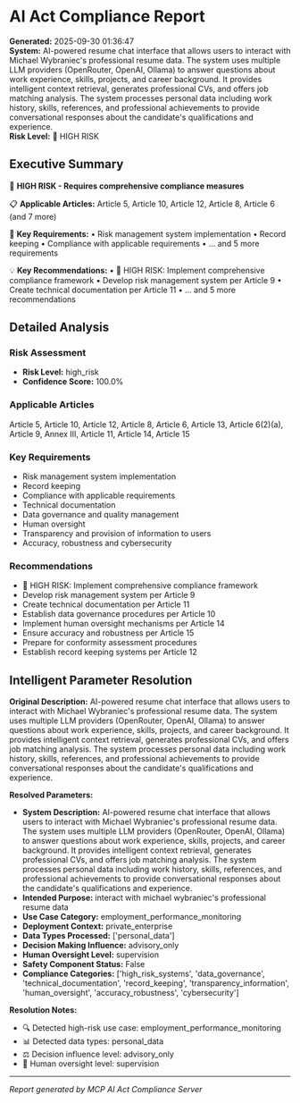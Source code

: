 # AI Act Compliance Report

**Generated:** 2025-09-30 01:36:47  
**System:** AI-powered resume chat interface that allows users to interact with Michael Wybraniec's professional resume data. The system uses multiple LLM providers (OpenRouter, OpenAI, Ollama) to answer questions about work experience, skills, projects, and career background. It provides intelligent context retrieval, generates professional CVs, and offers job matching analysis. The system processes personal data including work history, skills, references, and professional achievements to provide conversational responses about the candidate's qualifications and experience.  
**Risk Level:** 🔴 HIGH RISK

## Executive Summary

🔴 **HIGH RISK - Requires comprehensive compliance measures**

📋 **Applicable Articles:** Article 5, Article 10, Article 12, Article 8, Article 6 (and 7 more)

📝 **Key Requirements:**
• Risk management system implementation
• Record keeping
• Compliance with applicable requirements
• ... and 5 more requirements

💡 **Key Recommendations:**
• 🔴 HIGH RISK: Implement comprehensive compliance framework
• Develop risk management system per Article 9
• Create technical documentation per Article 11
• ... and 5 more recommendations



## Detailed Analysis

### Risk Assessment
- **Risk Level:** high_risk
- **Confidence Score:** 100.0%

### Applicable Articles
Article 5, Article 10, Article 12, Article 8, Article 6, Article 13, Article 6(2)(a), Article 9, Annex III, Article 11, Article 14, Article 15

### Key Requirements
- Risk management system implementation
- Record keeping
- Compliance with applicable requirements
- Technical documentation
- Data governance and quality management
- Human oversight
- Transparency and provision of information to users
- Accuracy, robustness and cybersecurity

### Recommendations
- 🔴 HIGH RISK: Implement comprehensive compliance framework
- Develop risk management system per Article 9
- Create technical documentation per Article 11
- Establish data governance procedures per Article 10
- Implement human oversight mechanisms per Article 14
- Ensure accuracy and robustness per Article 15
- Prepare for conformity assessment procedures
- Establish record keeping systems per Article 12

## Intelligent Parameter Resolution

**Original Description:** AI-powered resume chat interface that allows users to interact with Michael Wybraniec's professional resume data. The system uses multiple LLM providers (OpenRouter, OpenAI, Ollama) to answer questions about work experience, skills, projects, and career background. It provides intelligent context retrieval, generates professional CVs, and offers job matching analysis. The system processes personal data including work history, skills, references, and professional achievements to provide conversational responses about the candidate's qualifications and experience.

**Resolved Parameters:**
- **System Description:** AI-powered resume chat interface that allows users to interact with Michael Wybraniec's professional resume data. The system uses multiple LLM providers (OpenRouter, OpenAI, Ollama) to answer questions about work experience, skills, projects, and career background. It provides intelligent context retrieval, generates professional CVs, and offers job matching analysis. The system processes personal data including work history, skills, references, and professional achievements to provide conversational responses about the candidate's qualifications and experience.
- **Intended Purpose:** interact with michael wybraniec's professional resume data
- **Use Case Category:** employment_performance_monitoring
- **Deployment Context:** private_enterprise
- **Data Types Processed:** ['personal_data']
- **Decision Making Influence:** advisory_only
- **Human Oversight Level:** supervision
- **Safety Component Status:** False
- **Compliance Categories:** ['high_risk_systems', 'data_governance', 'technical_documentation', 'record_keeping', 'transparency_information', 'human_oversight', 'accuracy_robustness', 'cybersecurity']

**Resolution Notes:**
- 🔍 Detected high-risk use case: employment_performance_monitoring
- 📊 Detected data types: personal_data
- ⚖️ Decision influence level: advisory_only
- 👥 Human oversight level: supervision

---
*Report generated by MCP AI Act Compliance Server*